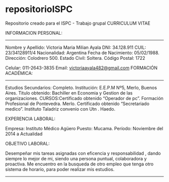 # repositorioISPC
Repositorio creado para el ISPC - Trabajo grupal
CURRICULUM VITAE 
 
INFORMACION PERSONAL:
________________________________________________________________________ 
Nombre y Apellido: Victoria Maria Milian Ayala
DNI: 34.128.911 CUIL: 23/34128911/4 
Nacionalidad: Argentina 
Fecha de Nacimiento: 05/02/1988. 
Dirección: Colodrero 500.
Estado Civil: Soltera. 
Código Postal: 1722
 
Celular: 011-2643-3835
Email: victoriaayala482@gmail.com
FORMACIÓN ACADÉMICA:
______________________________________________________________________ 
Estudios Secundarios: Completo. 
Institución: E.E.P.M Nº5, Merlo, Buenos Aires. 
Titulo obtenido: Bachiller en Economia y Gestion de las organizaciones.
CURSOS:Certificado obtenido “Operador de pc”. Formación Profesional de Pontevedra. Merlo.
Certificado obtenido “Secretariado medico”. Instituto Taladriz convenio con Utn . Haedo.

EXPERENCIA LABORAL:

Empresa: Instituto Médico Agüero 
Puesto: Mucama.
Período: Noviembre del 2014 a Actualidad 

 OBJETIVO LABORAL:

Desempeñar mis tareas asignadas con eficencia y responsabilidad , dando siempre lo mejor 
de mi, siendo una persona puntual, colaboradora y proactiva.
Me encuentro en la busqueda de otro empleo que tenga otro sistema de horario, para poder realizar mis estudios.
______________________________________________________________________
